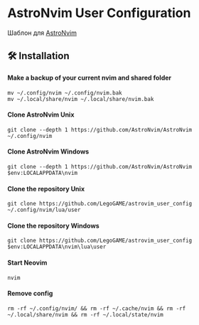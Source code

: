 # AstroNvim User Configuration

Шаблон для [AstroNvim](https://github.com/AstroNvim/AstroNvim)

## 🛠️ Installation

#### Make a backup of your current nvim and shared folder

```shell
mv ~/.config/nvim ~/.config/nvim.bak
mv ~/.local/share/nvim ~/.local/share/nvim.bak
```

#### Clone AstroNvim Unix

```shell
git clone --depth 1 https://github.com/AstroNvim/AstroNvim ~/.config/nvim
```

#### Clone AstroNvim Windows

```shell
git clone --depth 1 https://github.com/AstroNvim/AstroNvim $env:LOCALAPPDATA\nvim
```

#### Clone the repository Unix

```shell
git clone https://github.com/LegoGAME/astrovim_user_config ~/.config/nvim/lua/user
```

#### Clone the repository Windows

```shell
git clone https://github.com/LegoGAME/astrovim_user_config $env:LOCALAPPDATA\nvim\lua\user
```

#### Start Neovim

```shell
nvim
```

#### Remove config
```shelll
rm -rf ~/.config/nvim/ && rm -rf ~/.cache/nvim && rm -rf ~/.local/share/nvim && rm -rf ~/.local/state/nvim
```

